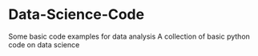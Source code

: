 # Data-Science-Code
Some basic code examples for data analysis
A collection of basic python code on data science

